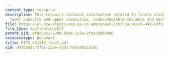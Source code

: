 ```yaml
---
content_type: resource
description: This resource contains information related to finite state channels,
  lower capacity and upper capacities, indecomposable channels and markov channels.
file: https://ol-ocw-studio-app-qa.s3.amazonaws.com/courses/6-441-information-theory-spring-2010/d438583c5f51228693d1b95a8631a106_MIT6_441S10_lec22.pdf
file_type: application/pdf
parent_uid: ef9c0e21-7240-00a4-2c5e-2febc0b09448
resourcetype: Document
title: MIT6_441S10_lec22.pdf
uid: d438583c-5f51-2286-93d1-b95a8631a106
---
```

